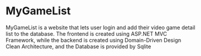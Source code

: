 # MyGameList

MyGameList is a website that lets user login and add their video game detail list to the database. The frontend is created using ASP.NET MVC Framework, while the backend is created using Domain-Driven Design Clean Architecture, and the Database is provided by Sqlite
